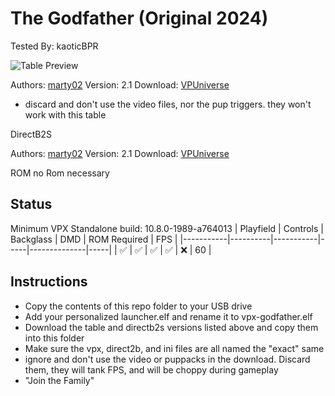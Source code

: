 # The Godfather (Original 2024)
Tested By: kaoticBPR    

![Table Preview](https://vpuniverse.com/screenshots/monthly_2024_04/desktopGodfather.png.d520e10c4ae6ed41d146f19bfc992155.png)

Authors: [marty02](https://vpuniverse.com/profile/16531-marty02/)
Version: 2.1
Download: [VPUniverse](https://vpuniverse.com/files/file/19352-godfather/)
* discard and don't use the video files, nor the pup triggers. they won't work with this table

DirectB2S

Authors: [marty02](https://vpuniverse.com/profile/16531-marty02/)
Version: 2.1
Download: [VPUniverse](https://vpuniverse.com/files/file/19352-godfather/)

ROM no Rom necessary

## Status 

Minimum VPX Standalone build: 10.8.0-1989-a764013
| Playfield | Controls | Backglass | DMD | ROM Required | FPS | 
|-----------|----------|-----------|-----|--------------|-----|
| :white_check_mark: | :white_check_mark: | :white_check_mark: | :white_check_mark: | :x: | 60 |

## Instructions

- Copy the contents of this repo folder to your USB drive
- Add your personalized launcher.elf and rename it to vpx-godfather.elf
- Download the table and directb2s versions listed above and copy them into this folder
- Make sure the vpx, direct2b, and ini files are all named the "exact" same
- ignore and don't use the video or puppacks in the download. Discard them, they will tank FPS, and will be choppy during gameplay
- "Join the Family"

